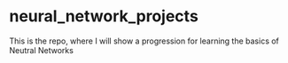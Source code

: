 # neural_network_projects
This is the repo, where I will show a progression for learning the basics of Neutral Networks

